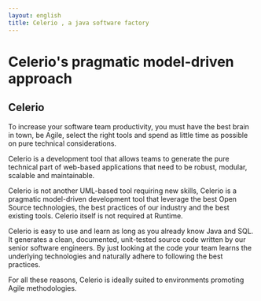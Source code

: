 ```yaml
---
layout: english
title: Celerio , a java software factory
---
```

# Celerio's pragmatic model-driven approach
## Celerio
To increase your software team productivity, you must have the best brain in town, 
be Agile, select the right tools and spend as little time as possible on pure technical considerations.

Celerio is a development tool that allows teams to generate the pure technical part 
of web-based applications that need to be robust, modular, scalable and maintainable. 

Celerio is not another UML-based tool requiring new skills, Celerio is a 
pragmatic model-driven development tool that leverage the best Open Source technologies,
the best practices of our industry and the best existing tools. 
Celerio itself is not required at Runtime.

Celerio is easy to use and learn as long as you already know Java and SQL. 
It generates a clean, documented, unit-tested source code written by our senior software engineers.
By just looking at the code your team learns the underlying technologies and naturally adhere to 
following the best practices.

For all these reasons, Celerio is ideally suited to environments promoting Agile methodologies.

